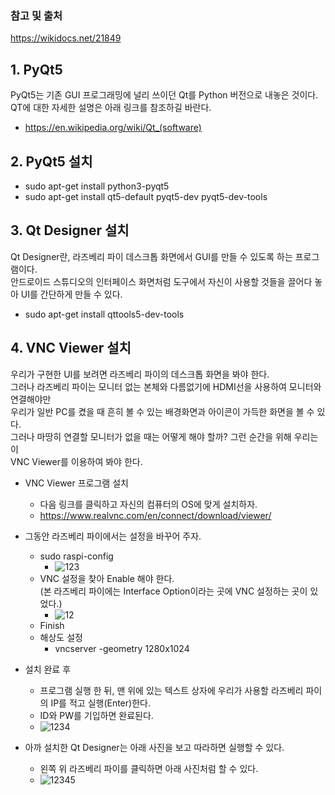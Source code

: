 ### 참고 및 출처

https://wikidocs.net/21849

## 1. PyQt5

PyQt5는 기존 GUI 프로그래밍에 널리 쓰이던 Qt를 Python 버전으로 내놓은 것이다.    
QT에 대한 자세한 설명은 아래 링크를 참조하길 바란다.     
- https://en.wikipedia.org/wiki/Qt_(software)


## 2. PyQt5 설치

- sudo apt-get install python3-pyqt5
- sudo apt-get install qt5-default pyqt5-dev pyqt5-dev-tools

## 3. Qt Designer 설치

Qt Designer란, 라즈베리 파이 데스크톱 화면에서 GUI를 만들 수 있도록 하는 프로그램이다.    
안드로이드 스튜디오의 인터페이스 화면처럼 도구에서 자신이 사용할 것들을 끌어다 놓아 UI를 간단하게 만들 수 있다.     

- sudo apt-get install qttools5-dev-tools

## 4. VNC Viewer 설치

우리가 구현한 UI를 보려면 라즈베리 파이의 데스크톱 화면을 봐야 한다.      
그러나 라즈베리 파이는 모니터 없는 본체와 다름없기에 HDMI선을 사용하여 모니터와 연결해야만       
우리가 일반 PC를 켰을 때 흔히 볼 수 있는 배경화면과 아이콘이 가득한 화면을 볼 수 있다.    
그러나 마땅히 연결할 모니터가 없을 때는 어떻게 해야 할까? 그런 순간을 위해 우리는 이       
VNC Viewer를 이용하여 봐야 한다.

* VNC Viewer 프로그램 설치
  - 다음 링크를 클릭하고 자신의 컴퓨터의 OS에 맞게 설치하자.
  - https://www.realvnc.com/en/connect/download/viewer/
* 그동안 라즈베리 파이에서는 설정을 바꾸어 주자.
  - sudo raspi-config
    - ![123](https://user-images.githubusercontent.com/64456822/152271472-01197d06-c1d5-4cfb-9426-0cd70725ac28.JPG)  
  - VNC 설정을 찾아 Enable 해야 한다.        
    (본 라즈베리 파이에는 Interface Option이라는 곳에 VNC 설정하는 곳이 있었다.)
    - ![12](https://user-images.githubusercontent.com/64456822/152271503-bac719f7-d644-4929-84e2-e9df041b1903.JPG) 
  - Finish
  - 해상도 설정
    - vncserver -geometry 1280x1024

* 설치 완료 후
  - 프로그램 실행 한 뒤, 맨 위에 있는 텍스트 상자에 우리가 사용할 라즈베리 파이의 IP를 적고 실행(Enter)한다.
  - ID와 PW를 기입하면 완료된다.        
  - ![1234](https://user-images.githubusercontent.com/64456822/152271911-cf51a5e4-7665-49a6-89e2-f168480d1374.JPG)

* 아까 설치한 Qt Designer는 아래 사진을 보고 따라하면 실행할 수 있다.
  - 왼쪽 위 라즈베리 파이를 클릭하면 아래 사진처럼 할 수 있다. 
  - ![12345](https://user-images.githubusercontent.com/64456822/152272095-694650fa-bba6-4655-936b-4069cd99cd81.JPG) 
